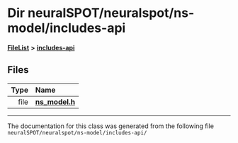

# Dir neuralSPOT/neuralspot/ns-model/includes-api



[**FileList**](files.md) **>** [**includes-api**](dir_4cff3ad1ea11578e3df8271aa3d25e93.md)












## Files

| Type | Name |
| ---: | :--- |
| file | [**ns\_model.h**](ns__model_8h.md) <br> |



























































------------------------------
The documentation for this class was generated from the following file `neuralSPOT/neuralspot/ns-model/includes-api/`

